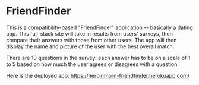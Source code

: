 # FriendFinder

This is a compatibility-based "FriendFinder" application -- basically a dating app. This full-stack site will take in results from users' surveys, then compare their answers with those from other users. The app will then display the name and picture of the user with the best overall match.

There are 10 questions in the survey: each answer has to be on a scale of 1 to 5 based on how much the user agrees or disagrees with a question.


Here is the deployed app: https://herbinmorn-friendfinder.herokuapp.com/
